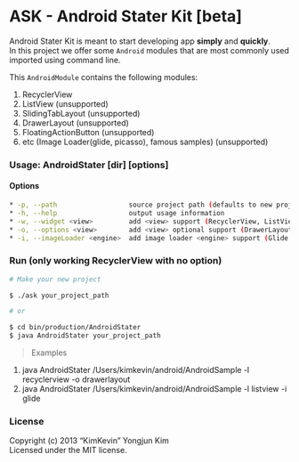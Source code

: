 ASK - Android Stater Kit [beta]
=====

Android Stater Kit is meant to start developing app **simply** and **quickly**.  
In this project we offer some `Android` modules that are most commonly used imported using command line.

This `AndroidModule` contains the following modules:

1. RecyclerView
2. ListView (unsupported)
3. SlidingTabLayout (unsupported)
4. DrawerLayout (unsupported)
5. FloatingActionButton (unsupported)
6. etc (Image Loader(glide, picasso), famous samples) (unsupported)

### Usage: AndroidStater [dir] [options]

#### Options

```bash
* -p, --path                  source project path (defaults to new project)
* -h, --help                  output usage information
* -w, --widget <view>         add <view> support (RecyclerView, ListView, SlidingTabLayout) (defaults to RecyclerView)
* -o, --options <view>        add <view> optional support (DrawerLayout(drawer), FloatingActionButton(fab))
* -i, --imageLoader <engine>  add image loader <engine> support (Glide|Picasso)
```

### Run (only working RecyclerView with no option)

```bash
# Make your new project

$ ./ask your_project_path

# or

$ cd bin/production/AndroidStater
$ java AndroidStater your_project_path
```
> Examples
1. java AndroidStater /Users/kimkevin/android/AndroidSample -l recyclerview -o drawerlayout
2. java AndroidStater /Users/kimkevin/android/AndroidSample -l listview -i glide

### License

Copyright (c) 2013 “KimKevin” Yongjun Kim  
Licensed under the MIT license.
